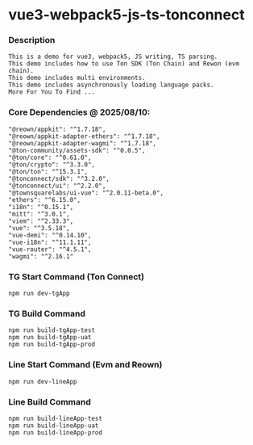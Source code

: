 # vue3-webpack5-js-ts-tonconnect

### Description
    This is a demo for vue3, webpack5, JS writing, TS parsing.
    This demo includes how to use Ton SDK (Ton Chain) and Rewon (evm chain).
    This demo includes multi environments.
    This demo includes asynchronously loading language packs.
    More For You To Find ...

### Core Dependencies @ 2025/08/10:
    "@reown/appkit": "^1.7.18",
    "@reown/appkit-adapter-ethers": "^1.7.18",
    "@reown/appkit-adapter-wagmi": "^1.7.18",
    "@ton-community/assets-sdk": "^0.0.5",
    "@ton/core": "^0.61.0",
    "@ton/crypto": "^3.3.0",
    "@ton/ton": "^15.3.1",
    "@tonconnect/sdk": "^3.2.0",
    "@tonconnect/ui": "^2.2.0",
    "@townsquarelabs/ui-vue": "^2.0.11-beta.0",
    "ethers": "^6.15.0",
    "i18n": "^0.15.1",
    "mitt": "^3.0.1",
    "viem": "^2.33.3",
    "vue": "^3.5.18",
    "vue-demi": "^0.14.10",
    "vue-i18n": "^11.1.11",
    "vue-router": "^4.5.1",
    "wagmi": "^2.16.1"

### TG Start Command (Ton Connect)
    npm run dev-tgApp

### TG Build Command
    npm run build-tgApp-test
    npm run build-tgApp-uat
    npm run build-tgApp-prod

### Line Start Command (Evm and Reown)
    npm run dev-lineApp

### Line Build Command
    npm run build-lineApp-test
    npm run build-lineApp-uat
    npm run build-lineApp-prod


